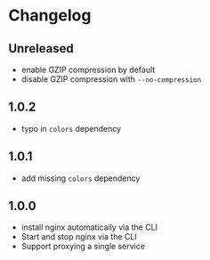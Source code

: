# Changelog

## Unreleased
 - enable GZIP compression by default
 - disable GZIP compression with `--no-compression`

## 1.0.2
 - typo in `colors` dependency

## 1.0.1
 - add missing `colors` dependency

## 1.0.0
 - install nginx automatically via the CLI
 - Start and stop nginx via the CLI
 - Support proxying a single service

